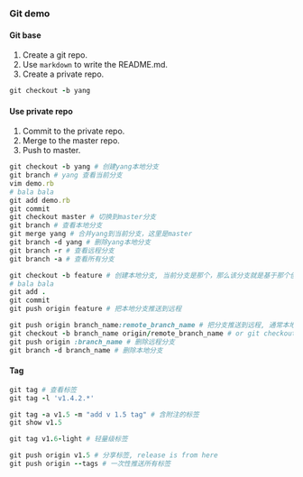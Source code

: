 ### Git demo

#### Git base

1. Create a git repo.
2. Use `markdown` to write the README.md.
3. Create a private repo.
```ruby
git checkout -b yang
```

#### Use private repo
1. Commit to the private repo.
2. Merge to the master repo.
3. Push to master.
```ruby
git checkout -b yang # 创建yang本地分支
git branch # yang 查看当前分支
vim demo.rb
# bala bala
git add demo.rb
git commit
git checkout master # 切换到master分支
git branch # 查看本地分支
git merge yang # 合并yang到当前分支，这里是master
git branch -d yang # 删除yang本地分支
git branch -r # 查看远程分支
git branch -a # 查看所有分支

git checkout -b feature # 创建本地分支, 当前分支是那个，那么该分支就是基于那个创建的
# bala bala
git add .
git commit
git push origin feature # 把本地分支推送到远程
```


```ruby
git push origin branch_name:remote_branch_name # 把分支推送到远程, 通常本地分支的名字和远程分支相同
git checkout -b branch_name origin/remote_branch_name # or git checkout --track origin/remote_branch_name
git push origin :branch_name # 删除远程分支
git branch -d branch_name # 删除本地分支
```

#### Tag

```ruby
git tag # 查看标签
git tag -l 'v1.4.2.*'

git tag -a v1.5 -m "add v 1.5 tag" # 含附注的标签
git show v1.5

git tag v1.6-light # 轻量级标签

git push origin v1.5 # 分享标签, release is from here
git push origin --tags # 一次性推送所有标签
```

